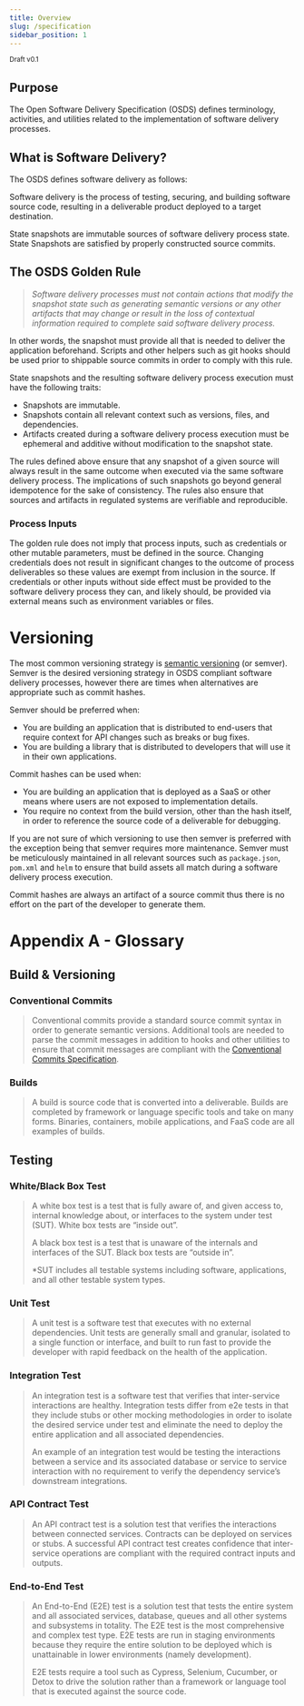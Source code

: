```yaml
---
title: Overview
slug: /specification
sidebar_position: 1
---
```


<small>Draft v0.1</small>

## Purpose
The Open Software Delivery Specification (OSDS) defines terminology, activities, and utilities related to the implementation of software delivery processes.

## What is Software Delivery?
The OSDS defines software delivery as follows:

Software delivery is the process of testing, securing, and building software source code, resulting in a deliverable product deployed to a target destination.


State snapshots are immutable sources of software delivery process state. State Snapshots are satisfied by properly constructed source commits.

## The OSDS Golden Rule
> *Software delivery processes must not contain actions that modify the snapshot state such as generating semantic versions or any other artifacts that may change or result in the loss of contextual information required to complete said software delivery process.*

In other words, the snapshot must provide all that is needed to deliver the application beforehand. Scripts and other helpers such as git hooks should be used prior to shippable source commits in order to comply with this rule.

State snapshots and the resulting software delivery process execution must have the following traits:
- Snapshots are immutable.
- Snapshots contain all relevant context such as versions, files, and dependencies.
- Artifacts created during a software delivery process execution must be ephemeral and additive without modification to the snapshot state.

The rules defined above ensure that any snapshot of a given source will always result in the same outcome when executed via the same software delivery process. The implications of such snapshots go beyond general idempotence for the sake of consistency. The rules also ensure that sources and artifacts in regulated systems are verifiable and reproducible.

### Process Inputs

The golden rule does not imply that process inputs, such as credentials or other mutable parameters, must be defined in the source. Changing credentials does not result in significant changes to the outcome of process deliverables so these values are exempt from inclusion in the source. If credentials or other inputs without side effect must be provided to the software delivery process they can, and likely should, be provided via external means such as environment variables or files.

# Versioning

The most common versioning strategy is [semantic versioning](https://semver.org/) (or semver). Semver is the desired versioning strategy in OSDS compliant software delivery processes, however there are times when alternatives are appropriate such as commit hashes.

Semver should be preferred when:
- You are building an application that is distributed to end-users that require context for API changes such as breaks or bug fixes.
- You are building a library that is distributed to developers that will use it in their own applications.

Commit hashes can be used when:
- You are building an application that is deployed as a SaaS or other means where users are not exposed to implementation details.
- You require no context from the build version, other than the hash itself, in order to reference the source code of a deliverable for debugging.

If you are not sure of which versioning to use then semver is preferred with the exception being that semver requires more maintenance. Semver must be meticulously maintained in all relevant sources such as `package.json`, `pom.xml` and `helm` to ensure that build assets all match during a software delivery process execution.

Commit hashes are always an artifact of a source commit thus there is no effort on the part of the developer to generate them.

# Appendix A - Glossary

## Build & Versioning

### Conventional Commits

> Conventional commits provide a standard source commit syntax in order to generate semantic versions. Additional tools are needed to parse the commit messages in addition to hooks and other utilities to ensure that commit messages are compliant with the [Conventional Commits Specification](https://www.conventionalcommits.org/en/v1.0.0/#specification).

### Builds

> A build is source code that is converted into a deliverable. Builds are completed by framework or language specific tools and take on many forms. Binaries, containers, mobile applications, and FaaS code are all examples of builds.

## Testing

### White/Black Box Test

> A white box test is a test that is fully aware of, and given access to, internal knowledge about, or interfaces to the system under test (SUT). White box tests are “inside out”.
>
>A black box test is a test that is unaware of the internals and interfaces of the SUT. Black box tests are “outside in”.
>
>*SUT includes all testable systems including software, applications, and all other testable system types.

### Unit Test

> A unit test is a software test that executes with no external dependencies. Unit tests are generally small and granular, isolated to a single function or interface, and built to run fast to provide the developer with rapid feedback on the health of the application.

### Integration Test

> An integration test is a software test that verifies that inter-service interactions are healthy. Integration tests differ from e2e tests in that they include stubs or other mocking methodologies in order to isolate the desired service under test and eliminate the need to deploy the entire application and all associated dependencies.  
>
> An example of an integration test would be testing the interactions between a service and its associated database or service to service interaction with no requirement to verify the dependency service’s downstream integrations.


### API Contract Test

> An API contract test is a solution test that verifies the interactions between connected services. Contracts can be deployed on services or stubs. A successful API contract test creates confidence that inter-service operations are compliant with the required contract inputs and outputs.

### End-to-End Test

> An End-to-End (E2E) test is a solution test that tests the entire system and all associated services, database, queues and all other systems and subsystems in totality. The E2E test is the most comprehensive and complex test type. E2E tests are run in staging environments because they require the entire solution to be deployed which is unattainable in lower environments (namely development). 
> 
> E2E tests require a tool such as Cypress, Selenium, Cucumber, or Detox to drive the solution rather than a framework or language tool that is executed against the source code.

